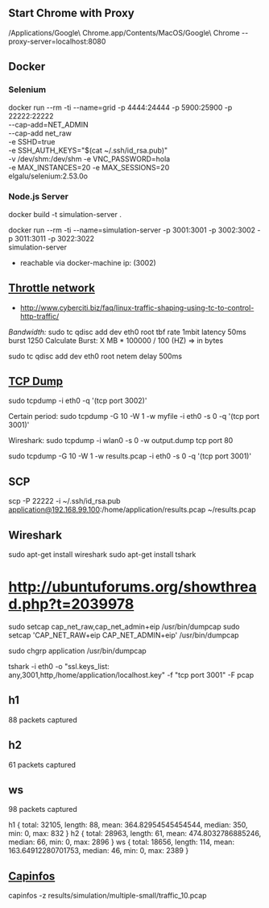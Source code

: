## Start Chrome with Proxy

/Applications/Google\ Chrome.app/Contents/MacOS/Google\ Chrome --proxy-server=localhost:8080

## Docker 

### Selenium

docker run --rm -ti --name=grid -p 4444:24444 -p 5900:25900 -p 22222:22222 \
        --cap-add=NET_ADMIN \
        --cap-add net_raw \
        -e SSHD=true \
        -e SSH_AUTH_KEYS="$(cat ~/.ssh/id_rsa.pub)" \
        -v /dev/shm:/dev/shm -e VNC_PASSWORD=hola \
        -e MAX_INSTANCES=20 -e MAX_SESSIONS=20 \
        elgalu/selenium:2.53.0o
        
### Node.js Server 

docker build -t simulation-server .

docker run --rm -ti --name=simulation-server -p 3001:3001 -p 3002:3002 -p 3011:3011 -p 3022:3022 \
        simulation-server 

- reachable via docker-machine ip:<port> (3002) 

## [Throttle network](http://mark.koli.ch/slowdown-throttle-bandwidth-linux-network-interface)

- http://www.cyberciti.biz/faq/linux-traffic-shaping-using-tc-to-control-http-traffic/

 _Bandwidth:_ sudo tc qdisc add dev eth0 root tbf rate 1mbit latency 50ms burst 1250
Calculate Burst: X MB * 100000 / 100 (HZ) => in bytes

sudo tc qdisc add dev eth0 root netem delay 500ms

## [TCP Dump](https://wiki.ubuntuusers.de/tcpdump/)

sudo tcpdump -i eth0 -q '(tcp port 3002)'

Certain period: sudo tcpdump -G 10 -W 1 -w myfile -i eth0 -s 0 -q '(tcp port 3001)'  

Wireshark: sudo tcpdump -i wlan0 -s 0 -w output.dump tcp port 80 

sudo tcpdump -G 10 -W 1 -w results.pcap -i eth0 -s 0 -q '(tcp port 3001)'  

## SCP

scp -P 22222 -i ~/.ssh/id_rsa.pub application@192.168.99.100:/home/application/results.pcap ~/results.pcap
  
## Wireshark


sudo apt-get install wireshark
sudo apt-get install tshark

# http://ubuntuforums.org/showthread.php?t=2039978

sudo setcap cap_net_raw,cap_net_admin+eip /usr/bin/dumpcap
sudo setcap 'CAP_NET_RAW+eip CAP_NET_ADMIN+eip' /usr/bin/dumpcap

sudo chgrp application /usr/bin/dumpcap  

tshark -i eth0 -o "ssl.keys_list: any,3001,http,/home/application/localhost.key" -f "tcp port 3001" -F pcap


## h1

88 packets captured


## h2

61 packets captured


## ws

98 packets captured

h1 { 
  total: 32105,
  length: 88,
  mean: 364.82954545454544,
  median: 350,
  min: 0,
  max: 832 }
h2 { 
  total: 28963,
  length: 61,
  mean: 474.8032786885246,
  median: 66,
  min: 0,
  max: 2896 }
ws {
  total: 18656,
  length: 114,
  mean: 163.64912280701753,
  median: 46,
  min: 0,
  max: 2389 }



## [Capinfos](https://www.wireshark.org/docs/man-pages/capinfos.html)

capinfos -z results/simulation/multiple-small/traffic_10.pcap


